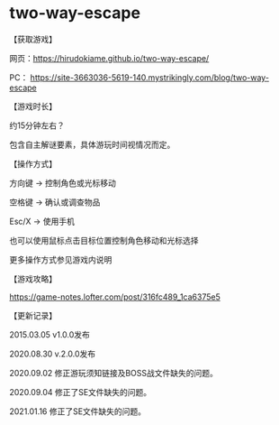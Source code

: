 # two-way-escape
【获取游戏】

网页：https://hirudokiame.github.io/two-way-escape/

PC： https://site-3663036-5619-140.mystrikingly.com/blog/two-way-escape

【游戏时长】

约15分钟左右？

包含自主解谜要素，具体游玩时间视情况而定。

【操作方式】

方向键 → 控制角色或光标移动

空格键 → 确认或调查物品

Esc/X → 使用手机

也可以使用鼠标点击目标位置控制角色移动和光标选择

更多操作方式参见游戏内说明

【游戏攻略】

https://game-notes.lofter.com/post/316fc489_1ca6375e5

【更新记录】

2015.03.05 v1.0.0发布

2020.08.30 v.2.0.0发布

2020.09.02 修正游玩须知链接及BOSS战文件缺失的问题。

2020.09.04 修正了SE文件缺失的问题。

2021.01.16 修正了SE文件缺失的问题。
